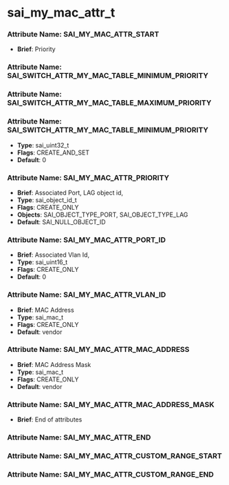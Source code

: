 # **sai_my_mac_attr_t**
### Attribute Name: **SAI_MY_MAC_ATTR_START**
- **Brief**: Priority

### Attribute Name: **SAI_SWITCH_ATTR_MY_MAC_TABLE_MINIMUM_PRIORITY**

### Attribute Name: **SAI_SWITCH_ATTR_MY_MAC_TABLE_MAXIMUM_PRIORITY**

### Attribute Name: **SAI_SWITCH_ATTR_MY_MAC_TABLE_MINIMUM_PRIORITY**
- **Type**: sai_uint32_t
- **Flags**: CREATE_AND_SET
- **Default**: 0

### Attribute Name: **SAI_MY_MAC_ATTR_PRIORITY**
- **Brief**: Associated Port, LAG object id,
- **Type**: sai_object_id_t
- **Flags**: CREATE_ONLY
- **Objects**: SAI_OBJECT_TYPE_PORT, SAI_OBJECT_TYPE_LAG
- **Default**: SAI_NULL_OBJECT_ID

### Attribute Name: **SAI_MY_MAC_ATTR_PORT_ID**
- **Brief**: Associated Vlan Id,
- **Type**: sai_uint16_t
- **Flags**: CREATE_ONLY
- **Default**: 0

### Attribute Name: **SAI_MY_MAC_ATTR_VLAN_ID**
- **Brief**: MAC Address
- **Type**: sai_mac_t
- **Flags**: CREATE_ONLY
- **Default**: vendor

### Attribute Name: **SAI_MY_MAC_ATTR_MAC_ADDRESS**
- **Brief**: MAC Address Mask
- **Type**: sai_mac_t
- **Flags**: CREATE_ONLY
- **Default**: vendor

### Attribute Name: **SAI_MY_MAC_ATTR_MAC_ADDRESS_MASK**
- **Brief**: End of attributes

### Attribute Name: **SAI_MY_MAC_ATTR_END**

### Attribute Name: **SAI_MY_MAC_ATTR_CUSTOM_RANGE_START**

### Attribute Name: **SAI_MY_MAC_ATTR_CUSTOM_RANGE_END**



